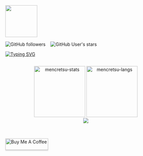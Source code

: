 <div id="header" align="left">
  <img src="https://media.tenor.com/TzM6SQ44tdIAAAAi/frog.gif" width="100"/> 
</div>

<img alt="GitHub followers" src="https://img.shields.io/github/followers/mencretsu?style=social"> &nbsp;&nbsp; 
<img alt="GitHub User's stars" src="https://img.shields.io/github/stars/mencretsu?style=social"/>

<a href="https://git.io/typing-svg"><img src="https://readme-typing-svg.herokuapp.com?font=Ubuntu&size=26&duration=3000&pause=3000&random=false&width=435&lines=Welcome+to+iz's+Github+profile" alt="Typing SVG" /></a>
## 

<div align="center">
<img height="160em" src="https://github-readme-stats.vercel.app/api/?username=mencretsu&layout=compact&show_icons=true&theme=algolia" alt="mencretsu-stats"/>
<img height="160em" src="https://github-readme-stats.vercel.app/api/top-langs/?username=mencretsu&layout=compact&show_icon=true&theme=algolia" alt="mencretsu-langs"/>
</div>
<div align="center">
  <img src="http://github-readme-streak-stats.herokuapp.com?user=mencretsu&theme=algolia&background=0d1117&hide_border=false" />
  <!-- <img src="https://peaceful-beyond-61134.herokuapp.com/graph?username=mencretsu&theme=react-dark"/> -->
</div><br><br>

<a href="https://www.buymeacoffee.com/mencretsu" target="_blank"><img src="https://www.buymeacoffee.com/assets/img/guidelines/download-assets-sm-1.svg" alt="Buy Me A Coffee" style="height: 36px !important;width: 134px !important;box-shadow: 0px 3px 2px 0px rgba(190, 190, 190, 0.5) !important;-webkit-box-shadow: 0px 3px 2px 0px rgba(190, 190, 190, 0.5) !important;" ></a>
